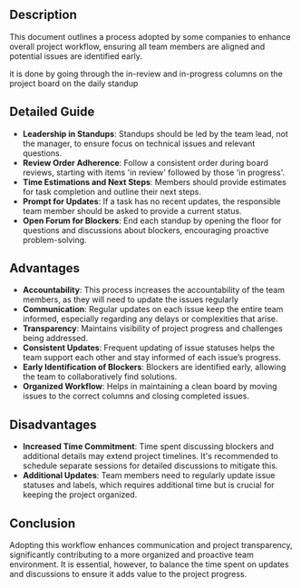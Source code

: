 ## Description
This document outlines a process adopted by some companies to enhance overall project workflow, ensuring all team members are aligned and potential issues are identified early.

it is done by going through the in-review and in-progress columns on the project board on the daily standup

## Detailed Guide
- **Leadership in Standups**: Standups should be led by the team lead, not the manager, to ensure focus on technical issues and relevant questions.
- **Review Order Adherence**: Follow a consistent order during board reviews, starting with items 'in review' followed by those 'in progress'.
- **Time Estimations and Next Steps**: Members should provide estimates for task completion and outline their next steps.
- **Prompt for Updates**: If a task has no recent updates, the responsible team member should be asked to provide a current status.
- **Open Forum for Blockers**: End each standup by opening the floor for questions and discussions about blockers, encouraging proactive problem-solving.

## Advantages
- **Accountability**: This process increases the accountability of the team members, as they will need to update the issues regularly
- **Communication**: Regular updates on each issue keep the entire team informed, especially regarding any delays or complexities that arise.
- **Transparency**: Maintains visibility of project progress and challenges being addressed.
- **Consistent Updates**: Frequent updating of issue statuses helps the team support each other and stay informed of each issue’s progress.
- **Early Identification of Blockers**: Blockers are identified early, allowing the team to collaboratively find solutions.
- **Organized Workflow**: Helps in maintaining a clean board by moving issues to the correct columns and closing completed issues.

## Disadvantages
- **Increased Time Commitment**: Time spent discussing blockers and additional details may extend project timelines. It's recommended to schedule separate sessions for detailed discussions to mitigate this.
- **Additional Updates**: Team members need to regularly update issue statuses and labels, which requires additional time but is crucial for keeping the project organized.

## Conclusion
Adopting this workflow enhances communication and project transparency, significantly contributing to a more organized and proactive team environment. It is essential, however, to balance the time spent on updates and discussions to ensure it adds value to the project progress.



